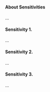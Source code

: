 
#### About Sensitivities

...

#### Sensitivity 1. 

...

#### Sensitivity 2. 

...

#### Sensitivity 3. 

...

